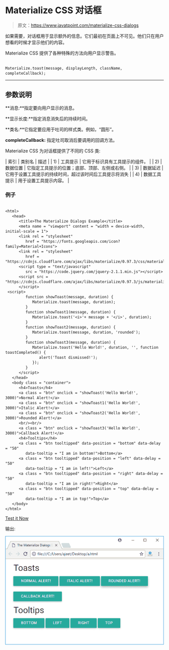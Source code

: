 # Materialize CSS 对话框

> 原文：<https://www.javatpoint.com/materialize-css-dialogs>

如果需要，对话框用于显示额外的信息。它们最初在页面上不可见。他们只在用户想看的时候才显示他们的内容。

Materialize CSS 提供了各种特殊的方法向用户显示警告。

```

Materialize.toast(message, displayLength, className, completeCallback);

```

* * *

## 参数说明

**消息:**指定要向用户显示的消息。

**显示长度:**指定消息消失后的持续时间。

**类名:**它指定要应用于吐司的样式类。例如，“圆形”。

**completeCallback:** 指定吐司取消后要调用的回调方法。

Materialize CSS 为对话框提供了不同的 CSS 类:

| 索引 | 类别名 | 描述 |
| 1) | 工具提示 | 它用于标识具有工具提示的组件。 |
| 2) | 数据位置 | 它指定工具提示的位置；底部、顶部、左侧或右侧。 |
| 3) | 数据延迟 | 它用于设置工具提示的持续时间，超过该时间后工具提示将消失 |
| 4) | 数据工具提示 | 用于设置工具提示内容。 |

### 例子

```

<html>
   <head>
      <title>The Materialize Dialogs Example</title>
      <meta name = "viewport" content = "width = device-width, initial-scale = 1">      
      <link rel = "stylesheet"
         href = "https://fonts.googleapis.com/icon?family=Material+Icons">
      <link rel = "stylesheet"
         href = "https://cdnjs.cloudflare.com/ajax/libs/materialize/0.97.3/css/materialize.min.css">
      <script type = "text/javascript"
         src = "https://code.jquery.com/jquery-2.1.1.min.js"></script>           
      <script src = "https://cdnjs.cloudflare.com/ajax/libs/materialize/0.97.3/js/materialize.min.js">
      </script>
 <script>
         function showToast(message, duration) {
            Materialize.toast(message, duration);
         }
         function showToast1(message, duration) {
            Materialize.toast('<i>'+ message + '</i>', duration);
         }
         function showToast2(message, duration) {
            Materialize.toast(message, duration, 'rounded');
         }
         function showToast3(message, duration) {
            Materialize.toast('Hello World!', duration, '', function toastCompleted() {
               alert('Toast dismissed!');
            });
         }
      </script>
   </head>
   <body class = "container"> 
      <h4>Toasts</h4>
      <a class = "btn" onclick = "showToast('Hello World!', 3000)">Normal Alert!</a>
      <a class = "btn" onclick = "showToast1('Hello World!', 3000)">Italic Alert!</a>
      <a class = "btn" onclick = "showToast2('Hello World!', 3000)">Rounded Alert!</a>
      <br/><br/>
      <a class = "btn" onclick = "showToast3('Hello World!', 3000)">Callback Alert!</a>	  
      <h4>Tooltips</h4>
      <a class = "btn tooltipped" data-position = "bottom" data-delay = "50"
         data-tooltip = "I am in bottom!">Bottom</a>
      <a class = "btn tooltipped" data-position = "left" data-delay = "50"
         data-tooltip = "I am in left!">Left</a>
      <a class = "btn tooltipped" data-position = "right" data-delay = "50"
         data-tooltip = "I am in right!">Right</a>
      <a class = "btn tooltipped" data-position = "top" data-delay = "50"
         data-tooltip = "I am in top!">Top</a>
   </body>  
</html>

```

[Test it Now](https://www.javatpoint.com/oprweb/test.jsp?filename=materializecssdialogs1)

输出:

![Materialize Dialogs 1](img/33578980bdf1f23068e01a257f1f0762.png)